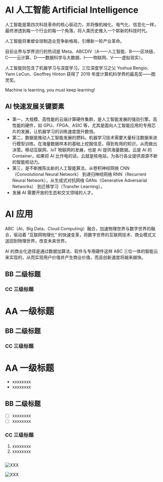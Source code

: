 # AI 人工智能 Artificial Intelligence

人工智能是第四次科技革命的核心驱动力，并将像机械化、电气化、信息化一样，最终渗透到每一个行业的每一个角落，将人类历史推入一个崭新的科技时代。

人工智能将重塑全球制造业竞争新格局，引爆新一轮产业革命。

目前业界与学界流行的热词是 Meta、ABCDIV（A——人工智能、B——区块链、C——云计算、D——数据科学与大数据、I——物联网、V——虚拟现实）。

人工智能则包含了机器学习与深度学习。三位深度学习之父 Yoshua Bengio、Yann LeCun、Geoffrey Hinton 获得了 2019 年度计算机科学界的最高奖——图灵奖。

Machine is learning, you must keep learning!

## AI 快速发展关键要素

- 第一，大规模、高性能的云端计算硬件集群，是人工智能发展的强劲引擎。高性能的硬件，如 GPU、FPGA、ASIC 等，尤其是面向人工智能应用的专用芯片的发展，让机器学习的训练速度提升数倍。
- 第二，数据是推动人工智能发展的燃料。机器学习技术需要大量标注数据来进行模型训练，在海量数据样本的基础上挖掘信息，得到有用的知识，从而做出决策。移动互联网、IoT 物联网的发展，也是 AI 提供海量数据。云是 AI 的 Container，如果将 AI 比作电的话，云就是核电站，为各行各业提供源源不断的智能核动力。
- 第三，是不断推陈出新的人工智能算法，从卷积神经网络 CNN（Convolutional Neural Network） 到递归神经网络 RNN（Recurrent Neural Network），从生成式对抗网络 GANs（Generative Adversarial Networks） 到迁移学习（Transfer Learning）。
- 发展 AI 需要开放的生态和交叉领域的人才。

# AI 应用

ABC（AI、Big Data、Cloud Computing）融合，加速物理世界与数字世界的融合，驱动着 “互联网物理化” 的快速变革，将数字世界的互联网技术、商业模式又送回到物理世界，改变未来世界。 

AI 的商业化途径是通过数据加算法、软件与专用硬件这样 ABC 三位一体的智能云来实现的，从而实现用户价值并产生商业价值，而且创新速度将越来越快。

## BB 二级标题

### CC 三级标题



# AA 一级标题

## BB 二级标题

### CC 三级标题



# AA 一级标题

- xxxxxxxx
- xxxxxxxx

## BB 二级标题

- [ ] xxxxxxxx
- [ ] xxxxxxxx

### CC 三级标题

1. xxxxxxxx
2. xxxxxxxx



```bash

```



![XXX](figures/XXX.drawio.png)

![XXX](figures/XXX.jpg)




